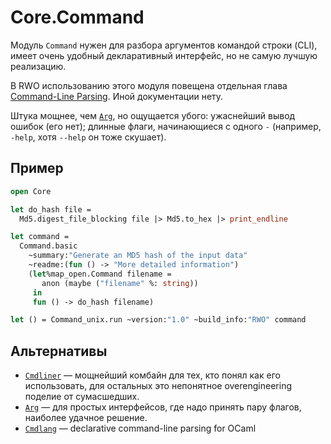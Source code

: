 # Core.Command

Модуль `Command` нужен для разбора аргументов командой строки (CLI),
имеет очень удобный декларативный интерфейс, но не самую лучшую реализацию.

В RWO использованию этого модуля повещена отдельная глава [Command-Line Parsing](https://dev.realworldocaml.org/command-line-parsing.html). Иной документации нету.

Штука мощнее, чем [`Arg`](https://ocaml.org/manual/api/Arg.html), но ощущается убого:
ужаснейший вывод ошибок (его нет); длинные флаги, начинающиеся с одного `-` (например, `-help`, хотя `--help` он тоже скушает).   

## Пример

```ocaml
open Core

let do_hash file =
  Md5.digest_file_blocking file |> Md5.to_hex |> print_endline

let command =
  Command.basic
    ~summary:"Generate an MD5 hash of the input data"
    ~readme:(fun () -> "More detailed information")
    (let%map_open.Command filename =
       anon (maybe ("filename" %: string))
     in
     fun () -> do_hash filename)

let () = Command_unix.run ~version:"1.0" ~build_info:"RWO" command
```


## Альтернативы

- [`Cmdliner`](../cli/cmdliner.md) &mdash; мощнейший комбайн для тех, кто понял как его использовать, для остальных это непонятное overengineering поделие от сумасшедших.   
- [`Arg`](https://ocaml.org/manual/api/Arg.html) &mdash; для простых интерфейсов, где надо принять пару флагов, наиболее удачное решение.
- [`Cmdlang`](https://github.com/mbarbin/cmdlang) &mdash; declarative command-line parsing for OCaml 
